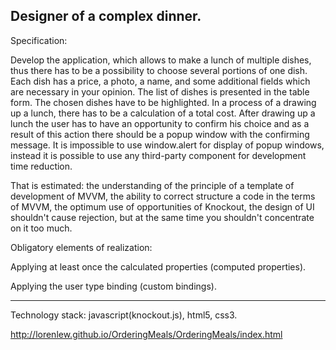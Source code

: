 Designer of a complex dinner.
------------------------------------------------------------------------------------------------------
Specification:

Develop the application, which allows to make a lunch of multiple dishes, thus there has to be a possibility to choose several portions of one dish. Each dish has a price, a photo, a name, and some additional fields which are necessary in your opinion. The list of dishes is presented in the table form. The chosen dishes have to be highlighted. In a process of a drawing up a lunch, there has to be a calculation of a total cost. After drawing up a lunch the user has to have an opportunity to confirm his choice and as a result of this action there should be a popup window with the confirming message. It is impossible to use window.alert for display of popup windows, instead it is possible to use any third-party component for development time reduction.

That is estimated: the understanding of the principle of a template of development of MVVM, the ability to correct structure a code in the terms of MVVM, the optimum use of opportunities of Knockout, the design of UI shouldn't cause rejection, but at the same time you shouldn't concentrate on it too much.

Obligatory elements of realization:

Applying at least once the calculated properties (computed properties).

Applying the user type binding (custom bindings).

------------------------------------------------------------------------------------------------------
Technology stack: javascript(knockout.js), html5, css3. 

http://lorenlew.github.io/OrderingMeals/OrderingMeals/index.html
